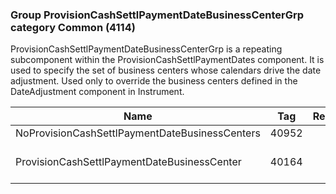 ### Group ProvisionCashSettlPaymentDateBusinessCenterGrp category Common (4114)

ProvisionCashSettlPaymentDateBusinessCenterGrp is a repeating subcomponent within the ProvisionCashSettlPaymentDates component. It is used to specify the set of business centers whose calendars drive the date adjustment. Used only to override the business centers defined in the DateAdjustment component in Instrument.

| Name                                           | Tag   | Req'd | Documentation                                                          |
|------------------------------------------------|-------|----------|------------------------------------------------------------------------|
| NoProvisionCashSettlPaymentDateBusinessCenters | 40952 |       |                                                                        |
| ProvisionCashSettlPaymentDateBusinessCenter    | 40164 |       | Required if NoProvisionCashSettlPaymentDateBusinessCenters(40952) > 0. |

